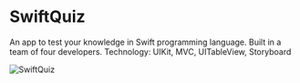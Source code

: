 # SwiftQuiz
An app to test your knowledge in Swift programming language. Built in a team of four developers.
Technology: UIKit, MVC, UITableView, Storyboard

![SwiftQuiz](https://github.com/antonpenkov1/SwiftQuiz/assets/114803121/aae0d8e5-241d-45aa-8ec3-71bf71c9317b)
